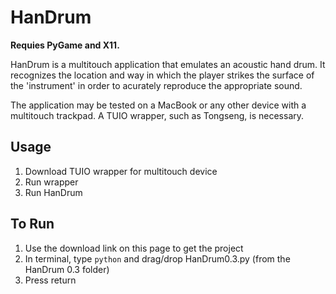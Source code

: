 HanDrum
=======
**Requies PyGame and X11.**


HanDrum is a multitouch application that emulates an acoustic hand drum. It recognizes the location and way in which 
the player strikes the surface of the 'instrument' in order to acurately reproduce the appropriate sound.

The application may be tested on a MacBook or any other device with a multitouch trackpad. A TUIO wrapper, such as
Tongseng, is necessary.

**Usage**
---------
1. Download TUIO wrapper for multitouch device
2. Run wrapper
3. Run HanDrum

**To Run**
-----------
1. Use the download link on this page to get the project
2. In terminal, type `python` and drag/drop HanDrum0.3.py (from the HanDrum 0.3 folder)
3. Press return
